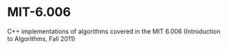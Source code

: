 # MIT-6.006
C++ implementations of algorithms covered in the MIT 6.006 (Introduction to Algorithms, Fall 2011)
